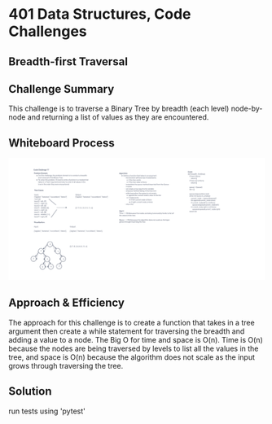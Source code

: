 # 401 Data Structures, Code Challenges

## Breadth-first Traversal

## Challenge Summary

This challenge is to traverse a Binary Tree by breadth (each level) node-by-node and returning a list of values as they are encountered.

## Whiteboard Process

![Whiteboard image](./tree-breadth-first.png)

## Approach & Efficiency

The approach for this challenge is to create a function that takes in a tree argument then create a while statement for traversing the breadth and adding a value to a node. The Big O for time and space is O(n). Time is O(n) because the nodes are being traversed by levels to list all the values in the tree, and space is O(n) because the algorithm does not scale as the input grows through traversing the tree.

## Solution

run tests using 'pytest'

